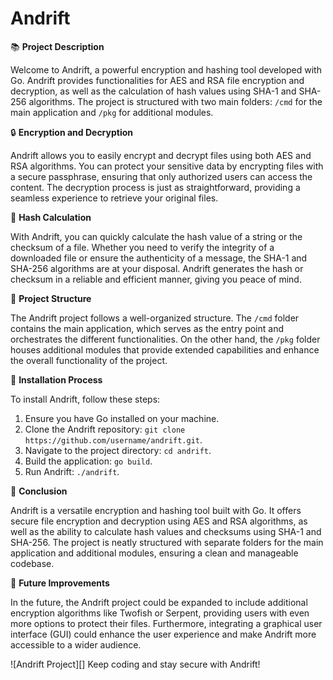 # Andrift

📚 **Project Description**

Welcome to Andrift, a powerful encryption and hashing tool developed with Go. Andrift provides functionalities for AES and RSA file encryption and decryption, as well as the calculation of hash values using SHA-1 and SHA-256 algorithms. The project is structured with two main folders: `/cmd` for the main application and `/pkg` for additional modules.

🔒 **Encryption and Decryption**

Andrift allows you to easily encrypt and decrypt files using both AES and RSA algorithms. You can protect your sensitive data by encrypting files with a secure passphrase, ensuring that only authorized users can access the content. The decryption process is just as straightforward, providing a seamless experience to retrieve your original files.

🔐 **Hash Calculation**

With Andrift, you can quickly calculate the hash value of a string or the checksum of a file. Whether you need to verify the integrity of a downloaded file or ensure the authenticity of a message, the SHA-1 and SHA-256 algorithms are at your disposal. Andrift generates the hash or checksum in a reliable and efficient manner, giving you peace of mind.

📂 **Project Structure**

The Andrift project follows a well-organized structure. The `/cmd` folder contains the main application, which serves as the entry point and orchestrates the different functionalities. On the other hand, the `/pkg` folder houses additional modules that provide extended capabilities and enhance the overall functionality of the project.

🚀 **Installation Process**

To install Andrift, follow these steps:

1. Ensure you have Go installed on your machine.
2. Clone the Andrift repository: `git clone https://github.com/username/andrift.git`.
3. Navigate to the project directory: `cd andrift`.
4. Build the application: `go build`.
5. Run Andrift: `./andrift`.

🎉 **Conclusion**

Andrift is a versatile encryption and hashing tool built with Go. It offers secure file encryption and decryption using AES and RSA algorithms, as well as the ability to calculate hash values and checksums using SHA-1 and SHA-256. The project is neatly structured with separate folders for the main application and additional modules, ensuring a clean and manageable codebase.

🔮 **Future Improvements**

In the future, the Andrift project could be expanded to include additional encryption algorithms like Twofish or Serpent, providing users with even more options to protect their files. Furthermore, integrating a graphical user interface (GUI) could enhance the user experience and make Andrift more accessible to a wider audience.

![Andrift Project][] Keep coding and stay secure with Andrift!
